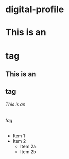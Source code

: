 # digital-profile


# This is an <h1> tag
## This is an <h2> tag
###### This is an <h6>tag
  
* Item 1
* Item 2
  * Item 2a
  * Item 2b

